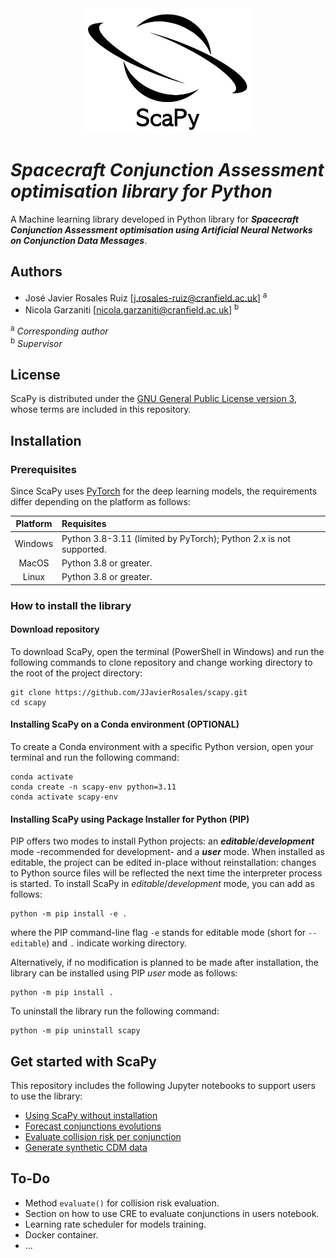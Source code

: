 <div align="center">
  <a> <img height="200px" src="docs/scapy-logo-named-cropped.png"></a>
</div>


# ***Spacecraft Conjunction Assessment optimisation library for Python*** 
 
A Machine learning library developed in Python library for ***Spacecraft Conjunction Assessment optimisation using Artificial Neural Networks on Conjunction Data Messages***.



## Authors

* José Javier Rosales Ruiz [[j.rosales-ruiz@cranfield.ac.uk](mailto:j.rosales-ruiz@cranfield.ac.uk)] <sup>a</sup>
* Nicola Garzaniti [[nicola.garzaniti@cranfield.ac.uk](mailto:nicola.garzaniti@cranfield.ac.uk)] <sup>b</sup>

<sup>a</sup> *Corresponding author*\
<sup>b</sup> *Supervisor*

## License

ScaPy is distributed under the [GNU General Public License version 3](LICENSE.md), whose terms are included in this repository.


## Installation



### Prerequisites

Since ScaPy uses [PyTorch](https://pytorch.org/get-started/locally/) for the deep learning models, the requirements differ depending on the platform as follows:

| Platform  | Requisites  | 
|:---:      |:---|
| Windows   | Python 3.8-3.11 (limited by PyTorch); Python 2.x is not supported. | 
| MacOS     | Python 3.8 or greater. |
| Linux     | Python 3.8 or greater. |

### How to install the library

#### Download repository
To download ScaPy, open the terminal (PowerShell in Windows) and run the following commands to clone repository and change working directory to the root of the project directory:
 ```
git clone https://github.com/JJavierRosales/scapy.git
cd scapy
```

#### Installing ScaPy on a Conda environment (OPTIONAL)

To create a Conda environment with a specific Python version, open your terminal and run the following command:
```
conda activate
conda create -n scapy-env python=3.11
conda activate scapy-env
```

<!-- **Note**: This repository also includes a `.yml` file containing all the conda environment settings required to run ScaPy. You can import the environment provided running the following command on your terminal (make sure the working directory where you run the command is the root directory of the project):
```
conda env create -n scapy-env --file conda-environment.yml
```
To export your conda environment run the following command:
```
conda activate scapy-env
conda env export --from-history > conda-environment.yml
``` -->
#### Installing ScaPy using Package Installer for Python (PIP)
PIP offers two modes to install Python projects: an ***editable***/***development*** mode -recommended for development- and a ***user*** mode. When installed as editable, the project can be edited in-place without reinstallation: changes to Python source files will be reflected the next time the interpreter process is started. To install ScaPy in *editable*/*development* mode, you can add  as follows:
```
python -m pip install -e .
```
where the PIP command-line flag `-e` stands for editable mode (short for `--editable`) and `.` indicate working directory.

Alternatively, if no modification is planned to be made after installation, the library can be installed using PIP *user* mode as follows:
```
python -m pip install .
```

To uninstall the library run the following command:
```
python -m pip uninstall scapy
```

## Get started with ScaPy

This repository includes the following Jupyter notebooks to support users to use the library:

 - [Using ScaPy without installation](notebooks/users/01_get_started_cef.ipynb)
 - [Forecast conjunctions evolutions](notebooks/users/01_get_started_cef.ipynb)
 - [Evaluate collision risk per conjunction](notebooks/users/02_get_started_cre.ipynb)
 - [Generate synthetic CDM data](notebooks/users/03_get_started_sdg.ipynb)

## To-Do
 - Method `evaluate()`  for collision risk evaluation. 
 - Section on how to use CRE to evaluate conjunctions in users notebook.
 - Learning rate scheduler for models training.
 - Docker container.
 - ...

